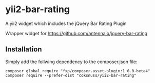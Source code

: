 yii2-bar-rating
===============

A yii2 widget which includes the jQuery Bar Rating Plugin

Wrapper widget for https://github.com/antennaio/jquery-bar-rating

Installation
------------

Simply add the follwing dependency to the composer.json file:

~~~
composer global require "fxp/composer-asset-plugin:1.0.0-beta4"
composer require --prefer-dist "coksnuss/yii2-bar-rating"
~~~
